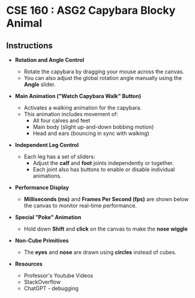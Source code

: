 # CSE 160 : ASG2 Capybara Blocky Animal
## Instructions

- **Rotation and Angle Control**
  - Rotate the capybara by dragging your mouse across the canvas.
  - You can also adjust the global rotation angle manually using the **Angle** slider.

- **Main Animation ("Watch Capybara Walk" Button)**
  - Activates a walking animation for the capybara.
  - This animation includes movement of:
    - All four calves and feet
    - Main body (slight up-and-down bobbing motion)
    - Head and ears (bouncing in sync with walking)

- **Independent Leg Control**
  - Each leg has a set of sliders:
    - Adjust the **calf** and **foot** joints independently or together.
    - Each joint also has buttons to enable or disable individual animations.

- **Performance Display**
  - **Milliseconds (ms)** and **Frames Per Second (fps)** are shown below the canvas to monitor real-time performance.

- **Special "Poke" Animation**
  - Hold down **Shift** and **click** on the canvas to make the **nose wiggle**

- **Non-Cube Primitives**
  - The **eyes** and **nose** are drawn using **circles** instead of cubes.
 


- **Resources**
  - Professor's Youtube Videos
  - StackOverflow
  - ChatGPT - debugging
